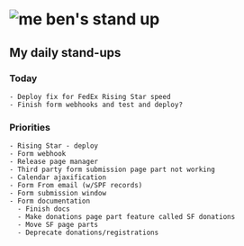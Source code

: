 # ![me](https://avatars2.githubusercontent.com/u/5232044?s=50&v=4) ben's stand up

## My daily stand-ups
 
### Today

    - Deploy fix for FedEx Rising Star speed
    - Finish form webhooks and test and deploy?
    
### Priorities
 
    - Rising Star - deploy
    - Form webhook
    - Release page manager
    - Third party form submission page part not working
    - Calendar ajaxification
    - Form From email (w/SPF records)
    - Form submission window
    - Form documentation
      - Finish docs
      - Make donations page part feature called SF donations
      - Move SF page parts
      - Deprecate donations/registrations
      
